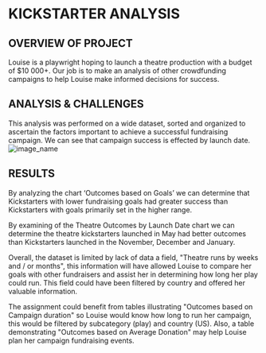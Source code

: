 # KICKSTARTER ANALYSIS
## OVERVIEW OF PROJECT
Louise is a playwright hoping to launch a theatre production with a budget of $10 000+. Our job is to make an analysis of other crowdfunding campaigns to help Louise make informed decisions for success. 

## ANALYSIS & CHALLENGES

This analysis was performed on a wide dataset, sorted and organized to ascertain the factors important to achieve a successful fundraising campaign. 
We can see that campaign success is effected by launch date. ![image_name](path/to/image_name.png)

## RESULTS

By analyzing the chart ‘Outcomes based on Goals’ we can determine that Kickstarters with lower fundraising goals had greater success than Kickstarters with goals primarily set in the higher range. 

By examining of the Theatre Outcomes by Launch Date chart we can determine the theatre kickstarters launched in May had better outcomes than Kickstarters launched in the November, December and January. 

Overall, the dataset is limited by lack of data a field, "Theatre runs by weeks and / or months", this information will have allowed Louise to compare her goals with other fundraisers and assist her in determining how long her play could run. This field could have been filtered by country and offered her valuable information. 

The assignment could benefit from tables illustrating "Outcomes based on Campaign duration" so Louise would know how long to run her campaign, this would be filtered by subcategory (play) and country (US). Also, a table demonstrating "Outcomes based on Average Donation" may help Louise plan her campaign fundraising events.
